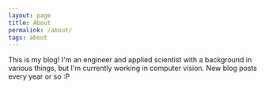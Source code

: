 ```yaml
---
layout: page
title: About
permalink: /about/
tags: about
---
```


This is my blog! I'm an engineer and applied scientist with a background in various things, but I'm currently working in computer vision. New blog posts every year or so :P